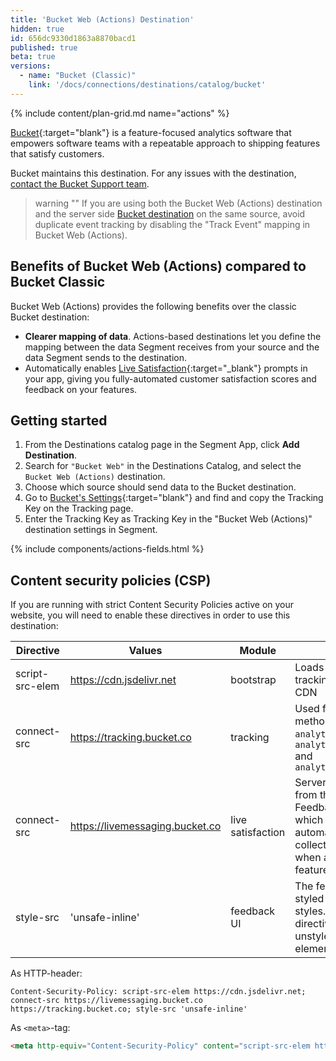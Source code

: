 ```yaml
---
title: 'Bucket Web (Actions) Destination'
hidden: true
id: 656dc9330d1863a8870bacd1
published: true
beta: true
versions:
  - name: "Bucket (Classic)"
    link: '/docs/connections/destinations/catalog/bucket'
---
```


{% include content/plan-grid.md name="actions" %}

[Bucket](https://bucket.co/?utm_source=segmentio&utm_medium=docs&utm_campaign=partners){:target="blank"} is a feature-focused analytics software that empowers software teams with a repeatable approach to shipping features that satisfy customers.

Bucket maintains this destination. For any issues with the destination, [contact the Bucket Support team](mailto:support@bucket.co).


> warning ""
> If you are using both the Bucket Web (Actions) destination and the server side [Bucket destination](/docs/connections/destinations/catalog/bucket/) on the same source, avoid duplicate event tracking by disabling the "Track Event" mapping in Bucket Web (Actions).


## Benefits of Bucket Web (Actions) compared to Bucket Classic

Bucket Web (Actions) provides the following benefits over the classic Bucket destination:

- **Clearer mapping of data**. Actions-based destinations let you define the mapping between the data Segment receives from your source and the data Segment sends to the destination.
- Automatically enables [Live Satisfaction](https://bucket.co/live-satisfaction){:target="_blank"} prompts in your app, giving you fully-automated customer satisfaction scores and feedback on your features.


## Getting started

1. From the Destinations catalog page in the Segment App, click **Add Destination**.
2. Search for `"Bucket Web"` in the Destinations Catalog, and select the `Bucket Web (Actions)` destination.
3. Choose which source should send data to the Bucket destination.
4. Go to [Bucket's Settings](https://app.bucket.co){:target="blank"} and find and copy the Tracking Key on the Tracking page.
5. Enter the Tracking Key as Tracking Key in the "Bucket Web (Actions)" destination settings in Segment.

{% include components/actions-fields.html %}

## Content security policies (CSP)

If you are running with strict Content Security Policies active on your website, you will need to enable these directives in order to use this destination:

| Directive       | Values                          | Module            | Reason                                                                                                                                   |
| --------------- | ------------------------------- | ----------------- | ---------------------------------------------------------------------------------------------------------------------------------------- |
| script-src-elem | https://cdn.jsdelivr.net        | bootstrap         | Loads the Bucket tracking SDK from a CDN                                                                                                 |
| connect-src     | https://tracking.bucket.co      | tracking          | Used for all tracking methods: `analytics.identify()`, `analytics.group()` and `analytics.track()`                                       |
| connect-src     | https://livemessaging.bucket.co | live satisfaction | Server sent events from the Bucket Live Feedback service, which allows for automatically collecting feedback when a user used a feature. |
| style-src       | 'unsafe-inline'                 | feedback UI       | The feedback UI is styled with inline styles. Not having this directive results unstyled HTML elements.                                  |

As HTTP-header:

```http
Content-Security-Policy: script-src-elem https://cdn.jsdelivr.net; connect-src https://livemessaging.bucket.co https://tracking.bucket.co; style-src 'unsafe-inline'
```

As `<meta>`-tag:

```html
<meta http-equiv="Content-Security-Policy" content="script-src-elem https://cdn.jsdelivr.net; connect-src https://livemessaging.bucket.co https://tracking.bucket.co; style-src 'unsafe-inline'">
```
